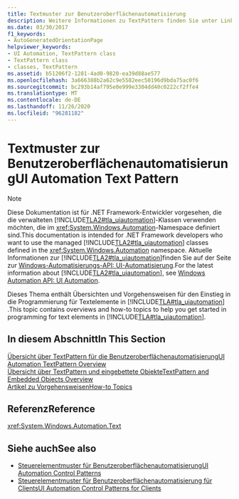 ```yaml
---
title: Textmuster zur Benutzeroberflächenautomatisierung
description: Weitere Informationen zu TextPattern finden Sie unter Links zu Übersichten und Themen zur Vorgehensweise. Diese Links helfen Ihnen beim Einstieg in die Programmierung für Textelemente in der Microsoft UI-Automatisierung.
ms.date: 03/30/2017
f1_keywords:
- AutoGeneratedOrientationPage
helpviewer_keywords:
- UI Automation, TextPattern class
- TextPattern class
- classes, TextPattern
ms.assetid: b51206f2-1281-4ad0-9820-ea39d88ae577
ms.openlocfilehash: 3a666388b2a62c9e5582eec50196d9bda75ac0f6
ms.sourcegitcommit: bc293b14af795e0e999e3304dd40c0222cf2ffe4
ms.translationtype: MT
ms.contentlocale: de-DE
ms.lasthandoff: 11/26/2020
ms.locfileid: "96281182"
---
```

# <a name="ui-automation-text-pattern"></a><span data-ttu-id="264dc-104">Textmuster zur Benutzeroberflächenautomatisierung</span><span class="sxs-lookup"><span data-stu-id="264dc-104">UI Automation Text Pattern</span></span>

> [!NOTE]
> <span data-ttu-id="264dc-105">Diese Dokumentation ist für .NET Framework-Entwickler vorgesehen, die die verwalteten [!INCLUDE[TLA2#tla_uiautomation](../../../includes/tla2sharptla-uiautomation-md.md)]-Klassen verwenden möchten, die im <xref:System.Windows.Automation>-Namespace definiert sind.</span><span class="sxs-lookup"><span data-stu-id="264dc-105">This documentation is intended for .NET Framework developers who want to use the managed [!INCLUDE[TLA2#tla_uiautomation](../../../includes/tla2sharptla-uiautomation-md.md)] classes defined in the <xref:System.Windows.Automation> namespace.</span></span> <span data-ttu-id="264dc-106">Aktuelle Informationen zur [!INCLUDE[TLA2#tla_uiautomation](../../../includes/tla2sharptla-uiautomation-md.md)]finden Sie auf der Seite zur [Windows-Automatisierungs-API: UI-Automatisierung](/windows/win32/winauto/entry-uiauto-win32).</span><span class="sxs-lookup"><span data-stu-id="264dc-106">For the latest information about [!INCLUDE[TLA2#tla_uiautomation](../../../includes/tla2sharptla-uiautomation-md.md)], see [Windows Automation API: UI Automation](/windows/win32/winauto/entry-uiauto-win32).</span></span>  
  
 <span data-ttu-id="264dc-107">Dieses Thema enthält Übersichten und Vorgehensweisen für den Einstieg in die Programmierung für Textelemente in [!INCLUDE[TLA#tla_uiautomation](../../../includes/tlasharptla-uiautomation-md.md)] .</span><span class="sxs-lookup"><span data-stu-id="264dc-107">This topic contains overviews and how-to topics to help you get started in programming for text elements in [!INCLUDE[TLA#tla_uiautomation](../../../includes/tlasharptla-uiautomation-md.md)].</span></span>  
  
## <a name="in-this-section"></a><span data-ttu-id="264dc-108">In diesem Abschnitt</span><span class="sxs-lookup"><span data-stu-id="264dc-108">In This Section</span></span>  

 [<span data-ttu-id="264dc-109">Übersicht über TextPattern für die Benutzeroberflächenautomatisierung</span><span class="sxs-lookup"><span data-stu-id="264dc-109">UI Automation TextPattern Overview</span></span>](ui-automation-textpattern-overview.md)  
 [<span data-ttu-id="264dc-110">Übersicht über TextPattern und eingebettete Objekte</span><span class="sxs-lookup"><span data-stu-id="264dc-110">TextPattern and Embedded Objects Overview</span></span>](textpattern-and-embedded-objects-overview.md)  
 [<span data-ttu-id="264dc-111">Artikel zu Vorgehensweisen</span><span class="sxs-lookup"><span data-stu-id="264dc-111">How-to Topics</span></span>](ui-automation-text-pattern-how-to-topics.md)  
  
## <a name="reference"></a><span data-ttu-id="264dc-112">Referenz</span><span class="sxs-lookup"><span data-stu-id="264dc-112">Reference</span></span>  

 <xref:System.Windows.Automation.Text>  
  
## <a name="see-also"></a><span data-ttu-id="264dc-113">Siehe auch</span><span class="sxs-lookup"><span data-stu-id="264dc-113">See also</span></span>

- [<span data-ttu-id="264dc-114">Steuerelementmuster für Benutzeroberflächenautomatisierung</span><span class="sxs-lookup"><span data-stu-id="264dc-114">UI Automation Control Patterns</span></span>](ui-automation-control-patterns.md)
- [<span data-ttu-id="264dc-115">Steuerelementmuster für Benutzeroberflächenautomatisierung für Clients</span><span class="sxs-lookup"><span data-stu-id="264dc-115">UI Automation Control Patterns for Clients</span></span>](ui-automation-control-patterns-for-clients.md)
